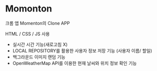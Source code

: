 # Momonton

크롬 앱 Momenton의 Clone APP

HTML / CSS / JS 사용

- 실시간 시간 기능(새로고침 X)
- LOCAL REPOSITORY를 활용한 사용자 정보 저장 기능 (사용자 이름/ 할일)
- 백그라운드 이미지 랜덤 기능
- OpenWeatherMap API를 이용한 현재 날씨와 위치 정보 확인 기능
